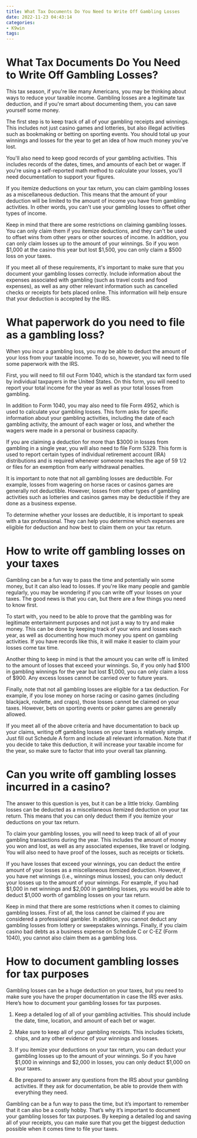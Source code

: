 ```yaml
---
title: What Tax Documents Do You Need to Write Off Gambling Losses
date: 2022-11-23 04:43:14
categories:
- K9win
tags:
---
```



#  What Tax Documents Do You Need to Write Off Gambling Losses?

This tax season, if you're like many Americans, you may be thinking about ways to reduce your taxable income. Gambling losses are a legitimate tax deduction, and if you're smart about documenting them, you can save yourself some money.

The first step is to keep track of all of your gambling receipts and winnings. This includes not just casino games and lotteries, but also illegal activities such as bookmaking or betting on sporting events. You should total up your winnings and losses for the year to get an idea of how much money you've lost.

You'll also need to keep good records of your gambling activities. This includes records of the dates, times, and amounts of each bet or wager. If you're using a self-reported math method to calculate your losses, you'll need documentation to support your figures.

If you itemize deductions on your tax return, you can claim gambling losses as a miscellaneous deduction. This means that the amount of your deduction will be limited to the amount of income you have from gambling activities. In other words, you can't use your gambling losses to offset other types of income.

Keep in mind that there are some restrictions on claiming gambling losses. You can only claim them if you itemize deductions, and they can't be used to offset wins from other years or other sources of income. In addition, you can only claim losses up to the amount of your winnings. So if you won $1,000 at the casino this year but lost $1,500, you can only claim a $500 loss on your taxes.

If you meet all of these requirements, it's important to make sure that you document your gambling losses correctly. Include information about the expenses associated with gambling (such as travel costs and food expenses), as well as any other relevant information such as cancelled checks or receipts for bets placed online. This information will help ensure that your deduction is accepted by the IRS.

#  What paperwork do you need to file as a gambling loss?

When you incur a gambling loss, you may be able to deduct the amount of your loss from your taxable income. To do so, however, you will need to file some paperwork with the IRS.

First, you will need to fill out Form 1040, which is the standard tax form used by individual taxpayers in the United States. On this form, you will need to report your total income for the year as well as your total losses from gambling.

In addition to Form 1040, you may also need to file Form 4952, which is used to calculate your gambling losses. This form asks for specific information about your gambling activities, including the date of each gambling activity, the amount of each wager or loss, and whether the wagers were made in a personal or business capacity.

If you are claiming a deduction for more than $3000 in losses from gambling in a single year, you will also need to file Form 5329. This form is used to report certain types of individual retirement account (IRA) distributions and is required whenever someone reaches the age of 59 1/2 or files for an exemption from early withdrawal penalties.

It is important to note that not all gambling losses are deductible. For example, losses from wagering on horse races or casinos games are generally not deductible. However, losses from other types of gambling activities such as lotteries and casinos games may be deductible if they are done as a business expense.

To determine whether your losses are deductible, it is important to speak with a tax professional. They can help you determine which expenses are eligible for deduction and how best to claim them on your tax return.

#  How to write off gambling losses on your taxes

Gambling can be a fun way to pass the time and potentially win some money, but it can also lead to losses. If you're like many people and gamble regularly, you may be wondering if you can write off your losses on your taxes. The good news is that you can, but there are a few things you need to know first.

To start with, you need to be able to prove that the gambling was for legitimate entertainment purposes and not just a way to try and make money. This can be done by keeping track of your wins and losses each year, as well as documenting how much money you spent on gambling activities. If you have records like this, it will make it easier to claim your losses come tax time.

Another thing to keep in mind is that the amount you can write off is limited to the amount of losses that exceed your winnings. So, if you only had $100 in gambling winnings for the year but lost $1,000, you can only claim a loss of $900. Any excess losses cannot be carried over to future years.

Finally, note that not all gambling losses are eligible for a tax deduction. For example, if you lose money on horse racing or casino games (including blackjack, roulette, and craps), those losses cannot be claimed on your taxes. However, bets on sporting events or poker games are generally allowed.

If you meet all of the above criteria and have documentation to back up your claims, writing off gambling losses on your taxes is relatively simple. Just fill out Schedule A form and include all relevant information. Note that if you decide to take this deduction, it will increase your taxable income for the year, so make sure to factor that into your overall tax planning.

#  Can you write off gambling losses incurred in a casino? 

The answer to this question is yes, but it can be a little tricky. Gambling losses can be deducted as a miscellaneous itemized deduction on your tax return. This means that you can only deduct them if you itemize your deductions on your tax return.

To claim your gambling losses, you will need to keep track of all of your gambling transactions during the year. This includes the amount of money you won and lost, as well as any associated expenses, like travel or lodging. You will also need to have proof of the losses, such as receipts or tickets.

If you have losses that exceed your winnings, you can deduct the entire amount of your losses as a miscellaneous itemized deduction. However, if you have net winnings (i.e., winnings minus losses), you can only deduct your losses up to the amount of your winnings. For example, if you had $1,000 in net winnings and $2,000 in gambling losses, you would be able to deduct $1,000 worth of gambling losses on your tax return.

Keep in mind that there are some restrictions when it comes to claiming gambling losses. First of all, the loss cannot be claimed if you are considered a professional gambler. In addition, you cannot deduct any gambling losses from lottery or sweepstakes winnings. Finally, if you claim casino bad debts as a business expense on Schedule C or C-EZ (Form 1040), you cannot also claim them as a gambling loss.

#  How to document gambling losses for tax purposes

Gambling losses can be a huge deduction on your taxes, but you need to make sure you have the proper documentation in case the IRS ever asks. Here’s how to document your gambling losses for tax purposes.

1. Keep a detailed log of all of your gambling activities. This should include the date, time, location, and amount of each bet or wager.

2. Make sure to keep all of your gambling receipts. This includes tickets, chips, and any other evidence of your winnings and losses.

3. If you itemize your deductions on your tax return, you can deduct your gambling losses up to the amount of your winnings. So if you have $1,000 in winnings and $2,000 in losses, you can only deduct $1,000 on your taxes.

4. Be prepared to answer any questions from the IRS about your gambling activities. If they ask for documentation, be able to provide them with everything they need.

Gambling can be a fun way to pass the time, but it’s important to remember that it can also be a costly hobby. That’s why it’s important to document your gambling losses for tax purposes. By keeping a detailed log and saving all of your receipts, you can make sure that you get the biggest deduction possible when it comes time to file your taxes.